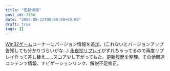 ```yaml
---
title: "更新情報"
post_id: 3156
date: "2004-08-22T00:00:00+09:00"
draft: true
tags: []
---
```



[Win32ゲーム](https://danmaq.com/category/products/apps)コーナーにバージョン情報を追加。(これないとバージョンアップ告知しても分かりづらいがな…) [永夜抄リプレイ](https://danmaq.com/th_replay)がずれちゃってるので再度リプレイ作って差し替え……スコア少し下がってもた。[更新履歴](https://danmaq.com/category/release)を整理。その他関連コンテンツ情報、ナビゲーションリンク、解説不足修正。
